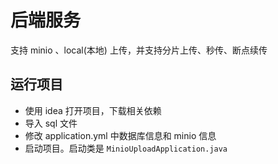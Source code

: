 # 后端服务

支持 minio 、local(本地) 上传，并支持分片上传、秒传、断点续传

## 运行项目

- 使用 idea 打开项目，下载相关依赖
- 导入 sql 文件
- 修改 application.yml 中数据库信息和 minio 信息
- 启动项目。启动类是 `MinioUploadApplication.java`